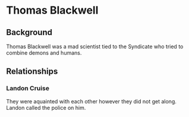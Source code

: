 # Thomas Blackwell

## Background

Thomas Blackwell was a mad scientist tied to the Syndicate who tried to combine demons and humans. 

## Relationships

### Landon Cruise

They were aquainted with each other however they did not get along. Landon called the police on him.
